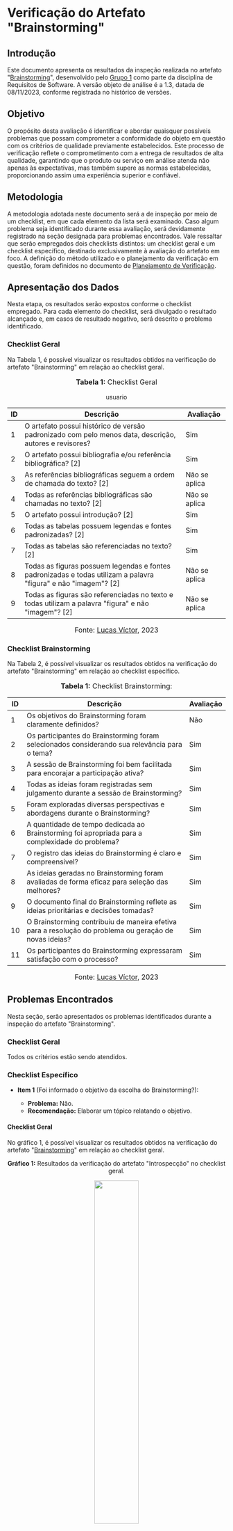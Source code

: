 # Verificação do Artefato "Brainstorming"

## Introdução

Este documento apresenta os resultados da inspeção realizada no artefato "[Brainstorming](https://github.com/Requisitos-de-Software/2023.2-Economia-DF/blob/main/docs/elicitacao/tecnicas-elicitacao/brainstorming.md)", desenvolvido pelo [Grupo 1](https://github.com/Requisitos-de-Software/2023.2-Economia-DF) como parte da disciplina de Requisitos de Software. A versão objeto de análise é a 1.3, datada de 08/11/2023, conforme registrada no histórico de versões.

## Objetivo

O propósito desta avaliação é identificar e abordar quaisquer possíveis problemas que possam comprometer a conformidade do objeto em questão com os critérios de qualidade previamente estabelecidos. Este processo de verificação reflete o comprometimento com a entrega de resultados de alta qualidade, garantindo que o produto ou serviço em análise atenda não apenas às expectativas, mas também supere as normas estabelecidas, proporcionando assim uma experiência superior e confiável.

## Metodologia

A metodologia adotada neste documento será a de inspeção por meio de um checklist, em que cada elemento da lista será examinado. Caso algum problema seja identificado durante essa avaliação, será devidamente registrado na seção designada para problemas encontrados. Vale ressaltar que serão empregados dois checklists distintos: um checklist geral e um checklist específico, destinado exclusivamente à avaliação do artefato em foco. A definição do método utilizado e o planejamento da verificação em questão, foram definidos no documento de [Planejamento de Verificação](https://github.com/Requisitos-de-Software/2023.2-Economia-DF/blob/main/docs/verificacao/Grupo-02/Entrega-02/planejamento-verificacao-e2-grupo2.md).

## Apresentação dos Dados

Nesta etapa, os resultados serão expostos conforme o checklist empregado. Para cada elemento do checklist, será divulgado o resultado alcançado e, em casos de resultado negativo, será descrito o problema identificado.

### Checklist Geral

Na Tabela 1, é possível visualizar os resultados obtidos na verificação do artefato "Brainstorming" em relação ao checklist geral.

<div align="center">
<font size="3"><p style="text-align: center"><b>Tabela 1:</b> Checklist Geral</p></font>

<table>
  <thead>
    <tr>
      <th>ID</th>
      <th>Descrição</th>
      <th>Avaliação</th>
    </tr>
  </thead>
  <tbody>
    <tr>
      <td>1</td>
      <td>O artefato possui histórico de versão padronizado com pelo menos data, descrição, autores e revisores?</td>
      <td>Sim</td>
    </tr>
    <tr>usuario
      <td>2</td>
      <td>O artefato possui bibliografia e/ou referência bibliográfica? [2] </td>
      <td>Sim</td>
    </tr>
    <tr>
      <td>3</td>
      <td>As referências bibliográficas seguem a ordem de chamada do texto? [2]</td>
      <td>Não se aplica</td>
    </tr>
    <tr>
      <td>4</td>
      <td>Todas as referências bibliográficas são chamadas no texto? [2]</td>
      <td>Não se aplica</td>
    </tr>
    <tr>
      <td>5</td>
      <td>O artefato possui introdução? [2]</td>
      <td>Sim</td>
    </tr>
    <tr>
      <td>6</td>
      <td>Todas as tabelas possuem legendas e fontes padronizadas? [2]</td>
      <td>Sim</td>
    </tr>
    <tr>
      <td>7</td>
      <td>Todas as tabelas são referenciadas no texto? [2] </td>
      <td>Sim</td>
    </tr>
    <tr>
      <td>8</td>
      <td>Todas as figuras possuem legendas e fontes padronizadas e todas utilizam a palavra "figura" e não "imagem"? [2] </td>
      <td>Não se aplica</td>
    </tr>
    <tr>
      <td>9</td>
      <td>Todas as figuras são referenciadas no texto e todas utilizam a palavra "figura" e não "imagem"? [2] </td>
      <td>Não se aplica</td>
    </tr>
  </tbody>
</table>

<font size="3"><p style="text-align: center">Fonte: <a href="https://github.com/Lucas13032003">Lucas Víctor</a>, 2023</p></font>
</div>

### Checklist Brainstorming

Na Tabela 2, é possível visualizar os resultados obtidos na verificação do artefato "Brainstorming" em relação ao checklist específico.

<div align="center">
<font size="3"><p style="text-align: center"><b>Tabela 1:</b> Checklist Brainstorming: </p></font>


<table>
  <thead>
    <tr>
      <th>ID</th>
      <th>Descrição</th>
      <th>Avaliação</th>
    </tr>
  </thead>
  <tbody>
    <tr>
      <td>1</td>
      <td>Os objetivos do Brainstorming foram claramente definidos?</td>
      <td>Não</td>
    </tr>
    <tr>
      <td>2</td>
      <td>Os participantes do Brainstorming foram selecionados considerando sua relevância para o tema?</td>
      <td>Sim</td>
    </tr>
    <tr>
      <td>3</td>
      <td>A sessão de Brainstorming foi bem facilitada para encorajar a participação ativa?</td>
      <td>Sim</td>
    </tr>
    <tr>
      <td>4</td>
      <td>Todas as ideias foram registradas sem julgamento durante a sessão de Brainstorming?</td>
      <td>Sim</td>
    </tr>
    <tr>
      <td>5</td>
      <td>Foram exploradas diversas perspectivas e abordagens durante o Brainstorming?</td>
      <td>Sim</td>
    </tr>
    <tr>
      <td>6</td>
      <td>A quantidade de tempo dedicada ao Brainstorming foi apropriada para a complexidade do problema?</td>
      <td>Sim</td>
    </tr>
    <tr>
      <td>7</td>
      <td>O registro das ideias do Brainstorming é claro e compreensível?</td>
      <td>Sim</td>
    </tr>
    <tr>
      <td>8</td>
      <td>As ideias geradas no Brainstorming foram avaliadas de forma eficaz para seleção das melhores?</td>
      <td>Sim</td>
    </tr>
    <tr>
      <td>9</td>
      <td>O documento final do Brainstorming reflete as ideias prioritárias e decisões tomadas?</td>
      <td>Sim</td>
    </tr>
    <tr>
      <td>10</td>
      <td>O Brainstorming contribuiu de maneira efetiva para a resolução do problema ou geração de novas ideias?</td>
      <td>Sim</td>
    </tr>
    <tr>
      <td>11</td>
      <td>Os participantes do Brainstorming expressaram satisfação com o processo?</td>
      <td>Sim</td>
    </tr>
  </tbody>
</table>

<font size="3"><p style="text-align: center">Fonte: <a href="https://github.com/Lucas13032003">Lucas Víctor</a>, 2023</p></font>
</div>

## Problemas Encontrados

Nesta seção, serão apresentados os problemas identificados durante a inspeção do artefato "Brainstorming".

### Checklist Geral

Todos os critérios estão sendo atendidos.


### Checklist Específico

- **Item 1** (Foi informado o objetivo da escolha do Brainstorming?):

    - **Problema:** Não.
    - **Recomendação:** Elaborar um tópico relatando o objetivo.


#### Checklist Geral

No gráfico 1, é possível visualizar os resultados obtidos na verificação do artefato "[Brainstorming](https://github.com/Requisitos-de-Software/2023.2-Economia-DF/blob/main/docs/elicitacao/tecnicas-elicitacao/brainstorming.md)" em relação ao checklist geral.

<div align="center">
  <p><b>Gráfico 1:</b> Resultados da verificação do artefato "Introspecção" no checklist geral.</p>

 <img src="https://github.com/Requisitos-de-Software/2023.2-Economia-DF/blob/main/docs/imagens/verififica%C3%A7%C3%A3o_LV/Brainstorming_1.png?raw=true" style="width: 45%;">
  
  <font size="3"><p style="text-align: center">Fonte: <a href="https://github.com/Lucas13032003">Lucas Víctor</a>, 2023</p></font>
</div>

#### Checklist Específico

No gráfico 2, é possível visualizar os resultados obtidos na verificação do artefato "[Brainstorming](https://github.com/Requisitos-de-Software/2023.2-Economia-DF/blob/main/docs/elicitacao/tecnicas-elicitacao/brainstorming.md)" em relação ao checklist específico.

<div align="center">
  <p><b>Gráfico 2:</b> Resultados da verificação do artefato Brainstorming no checklist específico.</p>
  <img src="https://github.com/Requisitos-de-Software/2023.2-Economia-DF/blob/main/docs/imagens/verififica%C3%A7%C3%A3o_LV/Brainstorming.png?raw=true" style="width: 45%;">
  
  <font size="3"><p style="text-align: center">Fonte: <a href="https://github.com/Lucas13032003">Lucas Víctor</a>, 2023</p></font>
</div>



## Considerações Finais

Os problemas identificados nos checklists foram analisados e recomendadas ações corretivas. A verificação geral e específica fornece uma visão abrangente do estado do artefato, permitindo melhorias contínuas no processo de elaboração de documentos.

## Bibliografia
>
> VICTOR, Lucas. [Planejamento de Verificação da Entrega 2](https://github.com/Requisitos-de-Software/2023.2-Economia-DF/blob/main/docs/verificacao/Grupo-02/Entrega-02/planejamento-verificacao-e2-grupo2.md), GAMA, FGA, 2023. Acesso em: 10 de novembro de 2023.
>
> Economia-Df. [Brainstorming](https://github.com/Requisitos-de-Software/2023.2-Economia-DF/blob/main/docs/elicitacao/tecnicas-elicitacao/brainstorming.md), FGA, GAMA, 2023. Acesso em: 10 de novembro de 2023.

## Histórico de Versões

| Versão | Data   | Descrição     | Autor     |  Revisor        |
| :----: | ------ | ------------- | --------- | :-------------: |
| `1.0`  | 26/11/2023 | Criação do documento  | [Lucas Víctor](https://github.com/Lucas13032003)| [Gabriel Zaranza](https://github.com/GZaranza) |
| `1.1`  | 27/11/2023 | Conclusão do documento  | [Lucas Víctor](https://github.com/Lucas13032003)| [Gabriel Zaranza](https://github.com/GZaranza) |
